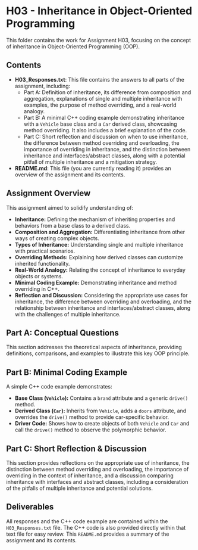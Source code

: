 # H03 - Inheritance in Object-Oriented Programming

This folder contains the work for Assignment H03, focusing on the concept of inheritance in Object-Oriented Programming (OOP).

## Contents

* **H03\_Responses.txt**: This file contains the answers to all parts of the assignment, including:
    * Part A: Definition of inheritance, its difference from composition and aggregation, explanations of single and multiple inheritance with examples, the purpose of method overriding, and a real-world analogy.
    * Part B: A minimal C++ coding example demonstrating inheritance with a `Vehicle` base class and a `Car` derived class, showcasing method overriding. It also includes a brief explanation of the code.
    * Part C: Short reflection and discussion on when to use inheritance, the difference between method overriding and overloading, the importance of overriding in inheritance, and the distinction between inheritance and interfaces/abstract classes, along with a potential pitfall of multiple inheritance and a mitigation strategy.
* **README.md**: This file (you are currently reading it) provides an overview of the assignment and its contents.

## Assignment Overview

This assignment aimed to solidify understanding of:

* **Inheritance:** Defining the mechanism of inheriting properties and behaviors from a base class to a derived class.
* **Composition and Aggregation:** Differentiating inheritance from other ways of creating complex objects.
* **Types of Inheritance:** Understanding single and multiple inheritance with practical scenarios.
* **Overriding Methods:** Explaining how derived classes can customize inherited functionality.
* **Real-World Analogy:** Relating the concept of inheritance to everyday objects or systems.
* **Minimal Coding Example:** Demonstrating inheritance and method overriding in C++.
* **Reflection and Discussion:** Considering the appropriate use cases for inheritance, the difference between overriding and overloading, and the relationship between inheritance and interfaces/abstract classes, along with the challenges of multiple inheritance.

## Part A: Conceptual Questions

This section addresses the theoretical aspects of inheritance, providing definitions, comparisons, and examples to illustrate this key OOP principle.

## Part B: Minimal Coding Example

A simple C++ code example demonstrates:

* **Base Class (`Vehicle`):** Contains a `brand` attribute and a generic `drive()` method.
* **Derived Class (`Car`):** Inherits from `Vehicle`, adds a `doors` attribute, and overrides the `drive()` method to provide car-specific behavior.
* **Driver Code:** Shows how to create objects of both `Vehicle` and `Car` and call the `drive()` method to observe the polymorphic behavior.

## Part C: Short Reflection & Discussion

This section provides reflections on the appropriate use of inheritance, the distinction between method overriding and overloading, the importance of overriding in the context of inheritance, and a discussion comparing inheritance with interfaces and abstract classes, including a consideration of the pitfalls of multiple inheritance and potential solutions.

## Deliverables

All responses and the C++ code example are contained within the `H03_Responses.txt` file. The C++ code is also provided directly within that text file for easy review. This `README.md` provides a summary of the assignment and its contents.
